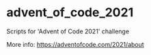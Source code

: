 # advent_of_code_2021
Scripts for 'Advent of Code 2021' challenge

More info: https://adventofcode.com/2021/about
